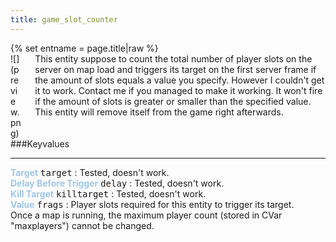 ```yaml
---
title: game_slot_counter
---
```

<div>{% set entname = page.title|raw %}</div>
<div class="container previewimg">
<div class="columns">
<div class="imagepadding column col-auto" markdown="1">![](preview.png)</div>
<div class="column entityentry" markdown="1">This entity suppose to count the total number of player slots on the server on map load and triggers its target on the first server frame if the amount of slots equals a value you specify. However I couldn't get it to work. Contact me if you managed to make it working. It won't fire if the amount of slots is greater or smaller than the specified value. This entity will remove itself from the game right afterwards.</div>
</div>
</div>
###Keyvalues
<hr>
<div class="entityentry" markdown="1">
<span style="color:#9fc5e8;"><b>Target</b></span> <kbd  class="tooltip" data-tooltip="target_destination">target</kbd> :
Tested, doesn't work.
</div>
<div class="entityentry" markdown="1">
<span style="color:#9fc5e8;"><b>Delay Before Trigger</b></span> <kbd  class="tooltip" data-tooltip="string">delay</kbd> :
Tested, doesn't work.
</div>
<div class="entityentry" markdown="1">
<span style="color:#9fc5e8;"><b>Kill Target</b></span> <kbd  class="tooltip" data-tooltip="target_destination">killtarget</kbd> :
Tested, doesn't work.
</div>
<div class="entityentry" markdown="1">
<span style="color:#9fc5e8;"><b>Value</b></span> <kbd  class="tooltip" data-tooltip="integer">frags</kbd> :
Player slots required for this entity to trigger its target.
</div>
<div class="notices blue">Once a map is running, the maximum player count (stored in CVar "maxplayers") cannot be changed.</div>
